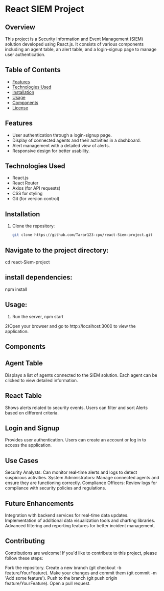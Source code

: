 # React SIEM Project

## Overview
This project is a Security Information and Event Management (SIEM) solution developed using React.js. It consists of various components including an agent table, an alert table, and a login-signup page to manage user authentication.

## Table of Contents
- [Features](#features)
- [Technologies Used](#technologies-used)
- [Installation](#installation)
- [Usage](#usage)
- [Components](#components)
- [License](#license)

## Features
- User authentication through a login-signup page.
- Display of connected agents and their activities in a dashboard.
- Alert management with a detailed view of alerts.
- Responsive design for better usability.

## Technologies Used
- React.js
- React Router
- Axios (for API requests)
- CSS for styling
- Git (for version control)

## Installation
1. Clone the repository:
   ```bash
   git clone https://github.com/Tarar123-cpu/react-Siem-project.git

## Navigate to the project directory:
cd react-Siem-project

## install dependencies:
npm install

## Usage:
1) Run the server,
npm start

2)Open your browser and go to http://localhost:3000 to view the application.

## Components
## Agent Table
Displays a list of agents connected to the SIEM solution.
Each agent can be clicked to view detailed information.

## React Table
Shows alerts related to security events.
Users can filter and sort Alerts based on different criteria.

## Login and Signup
Provides user authentication.
Users can create an account or log in to access the application.

## Use Cases
Security Analysts: Can monitor real-time alerts and logs to detect suspicious activities.
System Administrators: Manage connected agents and ensure they are functioning correctly.
Compliance Officers: Review logs for compliance with security policies and regulations.

## Future Enhancements
Integration with backend services for real-time data updates.
Implementation of additional data visualization tools and charting libraries.
Advanced filtering and reporting features for better incident management.

## Contributing
Contributions are welcome! If you'd like to contribute to this project, please follow these steps:

Fork the repository.
Create a new branch (git checkout -b feature/YourFeature).
Make your changes and commit them (git commit -m 'Add some feature').
Push to the branch (git push origin feature/YourFeature).
Open a pull request.



